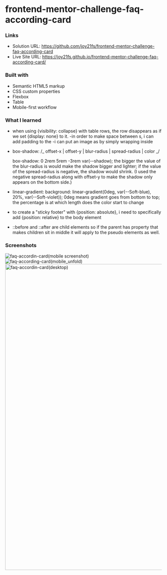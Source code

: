 # frontend-mentor-challenge-faq-according-card

### Links

- Solution URL: https://github.com/joy21fs/frontend-mentor-challenge-faq-according-card
- Live Site URL: https://joy21fs.github.io/frontend-mentor-challenge-faq-according-card/


### Built with

- Semantic HTML5 markup
- CSS custom properties
- Flexbox
- Table
- Mobile-first workflow


### What I learned

- when using {visibility: collapse} with table rows, the row disappears as if we set {display: none} to it.
-in order to make space between <tr>s, i can add padding to the <td>
-i can put an image as <td> by simply wrapping <img>inside<td></td>

- box-shadow:
  /_ offset-x | offset-y | blur-radius | spread-radius | color _/
  
  box-shadow: 0 2rem 5rem -3rem var(--shadow);
  the bigger the value of the blur-radius is would make the shadow bigger and lighter; if the value of the spread-radius is negative, the shadow would shrink. (I used the negative spread-radius along with offset-y to make the shadow only appears on the bottom side.)

- linear-gradient:
  background: linear-gradient(0deg, var(--Soft-blue), 20%, var(--Soft-violet));
  0deg means gradient goes from bottom to top; the percentage is at which length does the color start to change

- to create a "sticky footer" with {position: absolute}, i need to specifically add {position: relative} to the body element

- ::before and ::after are child elements so if the parent has property that makes children sit in middle it will apply to the pseudo elements as well.
  
 ### Screenshots
  
![faq-accordin-card(mobile screenshot)](https://user-images.githubusercontent.com/95619834/158013666-824d5245-6f2e-40c8-9857-92ce32f8dcf9.png)
![faq-according-card(mobile_unfold)](https://user-images.githubusercontent.com/95619834/158013669-19b1e1aa-8e46-47bf-80a9-c3231c6f8320.png)
<img width="981" alt="faq-accordin-card(desktop)" src="https://user-images.githubusercontent.com/95619834/158013842-f869828b-d18c-4732-8cc8-c585fb046cee.png">

  
